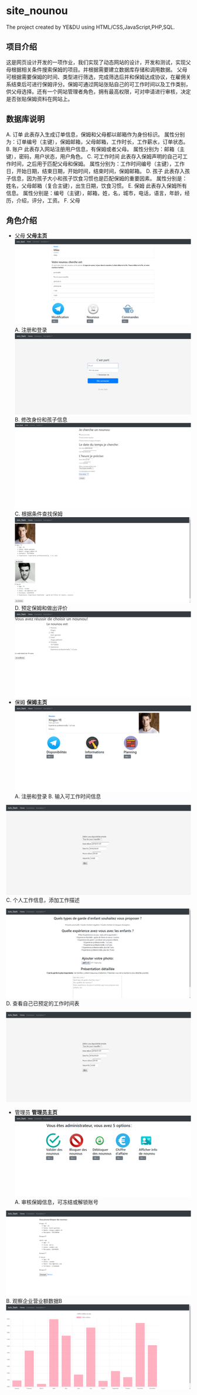 # site_nounou
The project created by YE&amp;DU using HTML/CSS,JavaScript,PHP,SQL.
## 项目介绍
这是网页设计开发的一项作业，我们实现了动态网站的设计，开发和测试，实现父母根据相关条件搜索保姆的项目。并根据需要建立数据库存储和调用数据。 父母可根据需要保姆的时间、类型进行筛选，完成筛选后并和保姆达成协议，在雇佣关系结束后可进行保姆评分。保姆可通过网站张贴自己的可工作时间以及工作类别，供父母选择。还有一个网站管理者角色，拥有最高权限，可对申请进行审核，决定是否张贴保姆资料在网站上。
## 数据库说明
A. 订单
此表存入生成订单信息，保姆和父母都以邮箱作为身份标识。
属性分别为：订单编号（主键），保姆邮箱，父母邮箱，工作时长，工作薪水，订单状态。
B. 账户
此表存入网站注册用户信息，有保姆或者父母。
属性分别为：邮箱（主键），密码，用户状态，用户角色。
C. 可工作时间
此表存入保姆声明的自己可工作时间，之后用于匹配父母和保姆。
属性分别为：工作时间编号（主键），工作日，开始日期，结束日期，开始时间，结束时间，保姆邮箱。
D. 孩子
此表存入孩子信息，因为孩子大小和孩子饮食习惯也是匹配保姆的重要因素。
属性分别是：姓名，父母邮箱（复合主键），出生日期，饮食习惯。
E. 保姆
此表存入保姆所有信息。
属性分别是：编号（主键），邮箱，姓，名，城市，电话，语言，年龄，经历，介绍，评分，工资。
F. 父母

## 角色介绍
* 父母
<b>父母主页</b>
![](https://github.com/JoJoDU/Site_Nounou/raw/master/image/父母主页.png)
A. 注册和登录
![](https://github.com/JoJoDU/Site_Nounou/raw/master/image/父母登录.png)
B. 修改身份和孩子信息
![](https://github.com/JoJoDU/Site_Nounou/raw/master/image/父母信息.png)
C. 根据条件查找保姆
![](https://github.com/JoJoDU/Site_Nounou/raw/master/image/查找保姆.png)
D. 预定保姆和做出评价
![](https://github.com/JoJoDU/Site_Nounou/raw/master/image/评价.png)
* 保姆
<b>保姆主页</b>
![](https://github.com/JoJoDU/Site_Nounou/raw/master/image/保姆主页.png)
A. 注册和登录 
B. 输入可工作时间信息

![](https://github.com/JoJoDU/Site_Nounou/raw/master/image/工作时间.png)
C. 个人工作信息，添加工作描述

![](https://github.com/JoJoDU/Site_Nounou/raw/master/image/工作信息.png)
D. 查看自己已预定的工作时间表

![](https://github.com/JoJoDU/Site_Nounou/raw/master/image/工作时间.png)
* 管理员
<b>管理员主页</b>
![](https://github.com/JoJoDU/Site_Nounou/raw/master/image/管理员主页.png)
A. 审核保姆信息，可冻结或解锁账号

![](https://github.com/JoJoDU/Site_Nounou/raw/master/image/管理保姆.png)
B. 观察企业营业额数据B
![](https://github.com/JoJoDU/Site_Nounou/raw/master/image/营业额.png)
